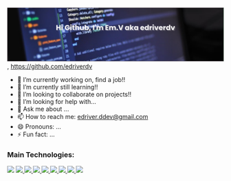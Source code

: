 
![Introducing](https://github.com/edriverdv/edriverdv/blob/main/assets/banner.png), https://github.com/edriverdv

- 🔭 I’m currently working on, find a job!!
- 🌱 I’m currently still learning!!
- 👯 I’m looking to collaborate on projects!!
- 🤔 I’m looking for help with...
- 💬 Ask me about ...
- 📫 How to reach me: edriver.ddev@gmail.com
- 😄 Pronouns: ...
- ⚡ Fun fact: ...


### Main Technologies:

<a href='#' title='HTML5'><img src='https://img.shields.io/badge/-000000?style=for-the-badge&logo=HTML5&logoColor=white'/></a> <a href='#' title='CSS3'><img src='https://img.shields.io/badge/-000000?style=for-the-badge&logo=CSS3&logoColor=white'/> <a href='#' title='Sass'><img src='https://img.shields.io/badge/-000000?style=for-the-badge&logo=Sass&logoColor=white'/> <a href='#' title='JavaScript'><img src='https://img.shields.io/badge/-000000?style=for-the-badge&logo=JavaScript&logoColor=white'/> <a href='#' title='TypesScript'><img src='https://img.shields.io/badge/-000000?style=for-the-badge&logo=TypeScript&logoColor=white'/> <a href='#' title='React.js'><img src='https://img.shields.io/badge/-000000?style=for-the-badge&logo=React&logoColor=white'/> <a href='#' title='PostGreSQL'><img src='https://img.shields.io/badge/-000000?style=for-the-badge&logo=PostgreSQL&logoColor=white'/> <a href='#' title='Express.js'><img src='https://img.shields.io/badge/-000000?style=for-the-badge&logo=Express&logoColor=white'/> <a href='#' title='Node.js'><img src='https://img.shields.io/badge/-000000?style=for-the-badge&logo=Node.js&logoColor=white'/>
